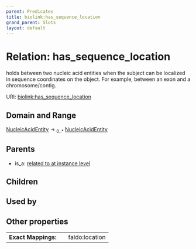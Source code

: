 ```yaml
---
parent: Predicates
title: biolink:has_sequence_location
grand_parent: Slots
layout: default
---
```


# Relation: has_sequence_location


holds between two nucleic acid entities when the subject can be localized in sequence coordinates on the object. For example, between an exon and a chromosome/contig.

URI: [biolink:has_sequence_location](https://w3id.org/biolink/has_sequence_location)

## Domain and Range

[NucleicAcidEntity](NucleicAcidEntity.md) ->  <sub>0..\*</sub> [NucleicAcidEntity](NucleicAcidEntity.md)

## Parents

 *  is_a: [related to at instance level](related_to_at_instance_level.md)

## Children


## Used by


## Other properties

|  |  |  |
| --- | --- | --- |
| **Exact Mappings:** | | faldo:location |

